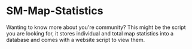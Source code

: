 # SM-Map-Statistics
Wanting to know more about you're community? This might be the script you are looking for, it stores individual and total map statistics into a database and comes with a website script to view them.
